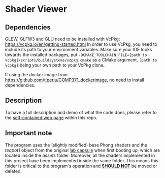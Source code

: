 # Shader Viewer

## Dependencies

GLEW, GLFW3 and GLU need to be installed with VcPkg: https://vcpkg.io/en/getting-started.html
In order to use VcPkg, you need to include its path to your environment variables.
Make sure your IDE looks towards the installed packages, put `-DCMAKE_TOOLCHAIN_FILE=[path to vcpkg]/scripts/buildsystems/vcpkg.cmake` as a CMake argument, `[path to vcpkg]` being your own path to your VcPkg clone.

If using the docker image from https://github.com/tiperiu/COMP371_dockerimage, no need to install dependencies.

## Description

To have a full description and demo of what the code does, please refer to the [self-contained web page](./web/index.html) within this repo.

## Important note

The program uses the (slightly modified) base Phong shaders and the <i>teapot1</i> object from the original 
[lab capsule](https://github.com/tiperiu/COMP371_all/tree/313f6fc0d026d7274f2f98a053728dadad7c42bf/Lab_capsules/capsule3) when first booting up, 
which are located inside the <i>assets</i> folder.
Moreover, all the shaders implemented in this project have been implemented inside the same folder.
This means this folder is critical to the program's operation and <b><u>SHOULD NOT</u></b> be moved or deleted.